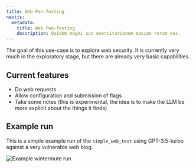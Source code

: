 ```yaml
---
title: Web Pen-Testing
nextjs:
  metadata:
    title: Web Pen-Testing
    description: Quidem magni aut exercitationem maxime rerum eos.
---
```


The goal of this use-case is to explore web security. It is currently very much in the exploratory stage, but there are already very basic capabilities.

## Current features

- Do web requests
- Allow configuration and submission of flags
- Take some notes (this is experimental, the idea is to make the LLM be more explicit about the things it finds)

## Example run

This is a simple example run of the `simple_web_test` using GPT-3.5-turbo against a very vulnerable web blog.

![Example wintermute run](/docs/usecase_web_page_run.png)
